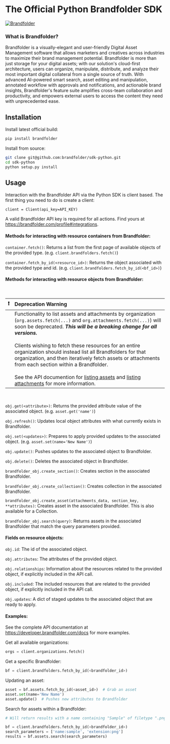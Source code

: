 # The Official Python Brandfolder SDK

[![Brandfolder](https://cdn.brandfolder.io/YUHW9ZNT/as/znoqr595/Primary_Brandfolder_Logo.png?width=400)](https://brandfolder.com)

### What is Brandfolder?

Brandfolder is a visually-elegant and user-friendly Digital Asset Management software that allows marketers and creatives across industries to maximize their brand management potential. Brandfolder is more than just storage for your digital assets; with our solution's cloud-first architecture, users can organize, manipulate, distribute, and analyze their most important digital collateral from a single source of truth. With advanced AI-powered smart search, asset editing and manipulation, annotated workflow with approvals and notifications, and actionable brand insights, Brandfolder's feature suite amplifies cross-team collaboration and productivity, and empowers external users to access the content they need with unprecedented ease.

## Installation

Install latest official build:
```sh
pip install brandfolder
```

Install from source:
```sh
git clone git@github.com:brandfolder/sdk-python.git
cd sdk-python
python setup.py install
```

## Usage
Interaction with the Brandfolder API via the Python SDK is client based. The first thing you need to do
is create a client:

`client = Client(api_key=API_KEY)`

A valid Brandfolder API key is required for all actions. Find yours at https://brandfolder.com/profile#integrations.

#### Methods for interacting with resource containers from Brandfolder:

`container.fetch()`: Returns a list from the first page of available objects of the provided type. (e.g. `client.brandfolders.fetch()`)

`container.fetch_by_id(<resource_id>)`: Returns the object associated with the provided type and id. (e.g. `client.brandfolders.fetch_by_id(<bf_id>)`)

#### Methods for interacting with resource objects from Brandfolder:

<br>

| :exclamation: | Deprecation Warning |
|---------------|:------------------------|
|  | Functionality to list assets and attachments by organization (`org.assets.fetch(...)` and `org.attachments.fetch(...)`) will soon be deprecated. ***This will be a breaking change for all versions.*** <br><br> Clients wishing to fetch these resources for an entire organization should instead list all Brandfolders for that organization, and then iteratively fetch assets or attachments from each section within a Brandfolder. <br><br> See the API documention for [listing assets](https://developers.brandfolder.com/docs/#list-assets) and [listing attachments](https://developers.brandfolder.com/docs/#list-attachments) for more information. |

<br>

`obj.get(<attribute>)`: Returns the provided attribute value of the associated object. (e.g. `asset.get('name')`)

`obj.refresh()`: Updates local object attributes with what currently exists in Brandfolder.

`obj.set(<updates>)`: Prepares to apply provided updates to the associated object. (e.g. `asset.set(name='New Name')`)

`obj.update()`: Pushes updates to the associated object to Brandfolder.

`obj.delete()`: Deletes the associated object in Brandfolder.

`brandfolder_obj.create_section()`: Creates section in the associated Brandfolder.

`brandfolder_obj.create_collection()`: Creates collection in the associated Brandfolder.

`brandfolder_obj.create_asset(attachments_data, section_key, **attributes)`: Creates asset in the associated Brandfolder. This is also available for a Collection.

`brandfolder_obj.search(query)`: Returns assets in the associated Brandfolder that match the query parameters provided.

#### Fields on resource objects:
`obj.id`: The id of the associated object.

`obj.attributes`: The attributes of the provided object.

`obj.relationships`: Information about the resources related to the provided object, if explicitly included in the API call.

`obj.included`: The included resources that are related to the provided object, if explicitly included in the API call.

`obj.updates`: A dict of staged updates to the associated object that are ready to apply.


#### Examples:
See the complete API documentation at https://developer.brandfolder.com/docs for more examples.

Get all available organizations:
```python
orgs = client.organizations.fetch()
```

Get a specific Brandfolder:
```python
bf = client.brandfolders.fetch_by_id(<brandfolder_id>)
```

Updating an asset:
```python
asset = bf.assets.fetch_by_id(<asset_id>)  # Grab an asset
asset.set(name='New Name')
asset.update()  # Pushes new attributes to Brandfolder
```

Search for assets within a Brandfolder:
```python
# Will return results with a name containing "Sample" of filetype ".png"

bf = client.brandfolders.fetch_by_id(<brandfolder_id>)
search_parameters = ['name:sample', 'extension:png']
results = bf.assets.search(search_parameters)
```
